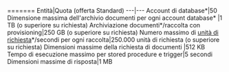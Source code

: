 =======
Entità|Quota (offerta Standard)
---|---
Account di database*|50
Dimensione massima dell'archivio documenti per ogni account database* |1 TB (o superiore su richiesta)
Archiviazione documenti*/raccolta con provisioning|250 GB (o superiore su richiesta)
Numero massimo di [unità di richiesta](../articles/documentdb/documentdb-request-units.md)*/secondi per ogni raccolta|250\.000 unità di richiesta (o superiore su richiesta)
Dimensioni massime della richiesta di documenti |512 KB
Tempo di esecuzione massimo per stored procedure e trigger|5 secondi
Dimensioni massime di risposta|1 MB

<!---HONumber=AcomDC_0525_2016-->